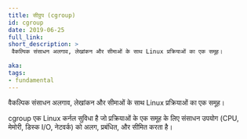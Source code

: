 ```yaml
---
title: सीग्रुप (cgroup)
id: cgroup
date: 2019-06-25
full_link:
short_description: >
 वैकल्पिक संसाधन अलगाव, लेखांकन और सीमाओं के साथ Linux प्रक्रियाओं का एक समूह।

aka:
tags:
- fundamental
---
```

वैकल्पिक संसाधन अलगाव, लेखांकन और सीमाओं के साथ Linux प्रक्रियाओं का एक समूह।
<!--more--> 

cgroup एक Linux कर्नल सुविधा है जो प्रक्रियाओं के एक समूह के लिए संसाधन उपयोग (CPU, मेमोरी, डिस्क I/O, नेटवर्क) को अलग, प्रबंधित, और सीमित करता है।
